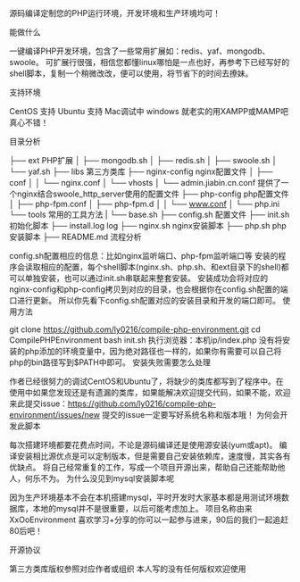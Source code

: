 源码编译定制您的PHP运行环境，开发环境和生产环境均可！

能做什么

一键编译PHP开发环境，包含了一些常用扩展如：redis、yaf、mongodb、swoole。 可扩展行很强，相信您都懂linux哪怕是一点也好，再参考下已经写好的shell脚本，复制一个稍微改改，便可以使用，将节省下的时间去撩妹。 

支持环境

CentOS 支持 Ubuntu 支持 Mac调试中 windows 就老实的用XAMPP或MAMP吧真心不错！

目录分析

├── ext PHP扩展 
│ ├── mongodb.sh 
│ ├── redis.sh 
│ ├── swoole.sh 
│ └── yaf.sh 
├── libs 第三方类库 
├── nginx-config nginx配置文件 
│ ├── conf 
│ │ └── nginx.conf 
│ └── vhosts 
│ └── admin.jiabin.cn.conf 提供了一个nginx结合swoole_http_server使用的配置文件 
├── php-config php配置文件 
│ ├── php-fpm.conf 
│ ├── php-fpm.d 
│ │ └── www.conf 
│ └── php.ini 
└── tools 常用的工具方法 
| └── base.sh 
├── config.sh 配置文件 
├── init.sh 初始化脚本 
├── install.log log 
├── nginx.sh nginx安装脚本 
├── php.sh php安装脚本 
├── README.md 流程分析

config.sh配置相应的信息：比如nginx监听端口、php-fpm监听端口等 安装的程序会读取相应的配置，每个shell脚本(nginx.sh、php.sh、和ext目录下的shell)都可以单独安装，也可以通过init.sh串联起来整套安装。 安装成功会将对应的nginx-config和php-config拷贝到对应的目录，也会根据你在config.sh配置的端口进行更新。 所以你先看下config.sh配置对应的安装目录和开发的端口即可。 使用方法

git clone https://github.com/ly0216/compile-php-environment.git cd CompilePHPEnvironment bash init.sh 执行浏览器：本机ip/index.php 没有将安装的php添加的环境变量中，因为绝对路径也一样的，如果你有需要可以自己将php的bin路径写到$PATH中即可。 安装失败需要怎么处理

作者已经很努力的调试CentOS和Ubuntu了，将缺少的类库都写到了程序中。在使用中如果您发现还是有遗漏的类库，如果能解决欢迎提交代码，如果不能，欢迎来此提交issue：https://github.com/ly0216/compile-php-environment/issues/new 提交的issue一定要写好系统名称和版本哦！ 为何会开发此脚本

每次搭建环境都要花费点时间，不论是源码编译还是使用源安装(yum或apt)。 编译安装相比源优点是可以定制版本，但是需要自己安装依赖库，速度慢，其实各有优缺点。 将自己经常重复的工作，写成一个项目开源出来，帮助自己还能帮助他人，何乐不为。 为什么没见到mysql安装脚本呢

因为生产环境基本不会在本机搭建mysql，平时开发时大家基本都是用测试环境数据库，本地的mysql并不是很重要，以后可能考虑加上。 项目名称由来XxOoEnvironment
喜欢学习+分享的你可以一起参与进来，90后的我们一起追赶80后吧！

开源协议

第三方类库版权参照对应作者或组织 本人写的没有任何版权欢迎使用
